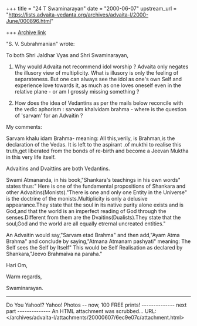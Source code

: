+++
title = "24 T Swaminarayan"
date = "2000-06-07"
upstream_url = "https://lists.advaita-vedanta.org/archives/advaita-l/2000-June/000896.html"

+++
[Archive link](https://lists.advaita-vedanta.org/archives/advaita-l/2000-June/000896.html)



"S. V. Subrahmanian" wrote:


To both Shri Jaldhar Vyas and Shri Swaminarayan,

1. Why would Advaita not recommend idol worship ? Advaita only negates the
illusory view of multiplicity. What is illusory is only the feeling of
separateness. But one can always see the idol as one's own Self and
experience love towards it, as much as one loves oneself even in the
relative plane - or am I grossly missing something ?

5. How does the idea of Vedantins as per the mails below reconcile with the
vedic aphorism : sarvam khalvidam brahma - where is the question of 'sarvam'
for an Advaitin ?

My comments:

Sarvam khalu idam Brahma- meaning: All this,verily, is Brahman,is the declaration of the Vedas. It is left to the aspirant .of mukthi to realise this truth,get liberated from the bonds of re-birth and become a Jeevan Muktha in this very life itself.

Advaitins and Dvaittins are both Vedantins.

Swami Atmananda, in his book,"Shankara's teachings in his own words" states thus:" Here is one of the fundamental propositions of Shankara and other Advaitins(Monists)."There is one and only one Entity in the Universe" is the doctrine of the monists.Multiplicity is only a delusive appearance.They state that the soul in its native purity alone exists and is God,and that the world is an imperfect reading of God through the senses.Different from them are the Dvaitins(Dualists).They state that the soul,God and the world are all equally etrernal uncreated entities."

An Advaitin would say,"Sarvam etad Brahma" and then add,"Ayam Atma Brahma" and conclude by saying,"Atmana Atmanam pashyati" meaning: The Self sees the Self by Itself" This would be Self Realisation as declared by Shankara,"Jeevo Brahmaiva na paraha."

Hari Om,

Warm regards,

Swaminarayan.



---------------------------------
Do You Yahoo!?
Yahoo! Photos -- now, 100 FREE prints!
-------------- next part --------------
An HTML attachment was scrubbed...
URL: </archives/advaita-l/attachments/20000607/6ec9e07c/attachment.html>
